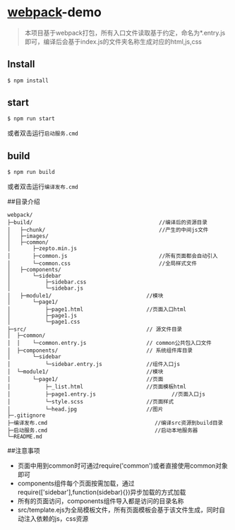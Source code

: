 # [webpack](http://webpack.github.io/docs/)-demo

> 本项目基于webpack打包，所有入口文件读取基于约定，命名为*.entry.js即可，编译后会基于index.js的文件夹名称生成对应的html,js,css

## Install

```sh
$ npm install
```
## start

```sh
$ npm run start
```
或者双击运行`启动服务.cmd`

## build

```sh
$ npm run build
```
或者双击运行`编译发布.cmd`

##目录介绍
```
webpack/
├─build/                                        //编译后的资源目录
│   ├─chunk/									//产生的中间js文件
│   ├─images/									
│   ├─common/
│     	├─zepto.min.js                            
│     	├─common.js								//所有页面都会自动引入
│     	└─common.css							//全局样式文件
│   ├─components/								
│       └─sidebar   							
│     		├─sidebar.css				
│     		└─sidebar.js					
│   ├─module1/								//模块
│   	└─page1/
│     		├─page1.html					//页面入口html
│     		├─page1.js								
│     		└─page1.css								
├─src/                                      // 源文件目录
│  ├─common/
│  │    └─common.entry.js                   // common公共包入口文件
│  ├─components/							// 系统组件库目录
│       └─sidebar   
│     		└─sidebar.entry.js				//组件入口js
│  └─module1/								//模块	
│       └─page1/			                //页面
│     		├─_list.html					//页面模板html
│     		├─page1.entry.js						//页面入口js	
│     		└─style.scss					//页面样式	
│     		└─head.jpg					    //图片	
├─.gitignore     
├─编译发布.cmd   								//编译src资源到build目录
├─启动服务.cmd									//启动本地服务器
└─README.md
```
##注意事项

* 页面中用到common时可通过require('common')或者直接使用common对象即可
* components组件每个页面按需加载，通过require(['sidebar'],function(sidebar){})异步加载的方式加载
* 所有的页面访问，components组件导入都是访问的目录名称
* src/template.ejs为全局模板文件，所有页面模板会基于该文件生成，同时自动注入依赖的js，css资源




